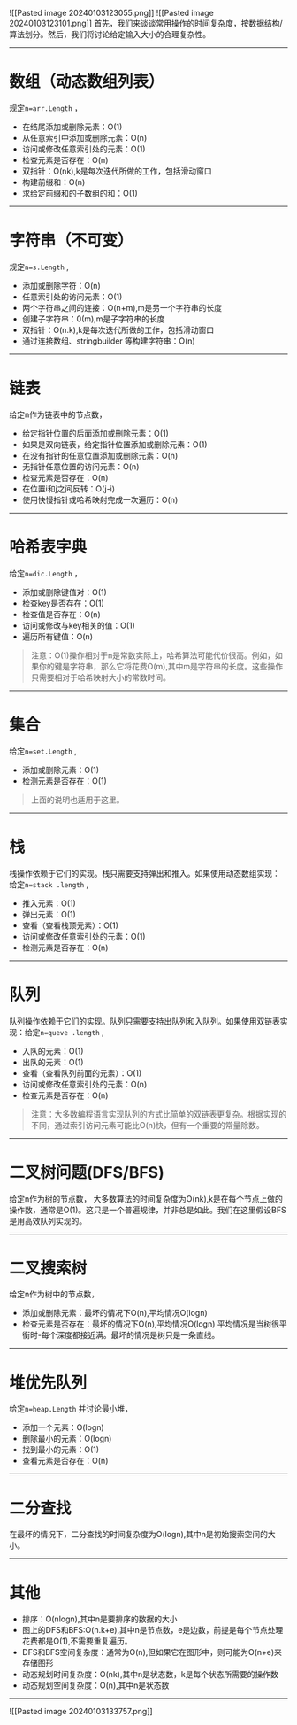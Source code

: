 ![[Pasted image 20240103123055.png]]
![[Pasted image 20240103123101.png]]
首先，我们来谈谈常用操作的时间复杂度，按数据结构/算法划分。然后，我们将讨论给定输入大小的合理复杂性。

---


# 数组（动态数组列表）
规定`n=arr.Length` ，
- 在结尾添加或删除元素：O(1)
- 从任意索引中添加或删除元素：O(n)
- 访问或修改任意索引处的元素：O(1)
- 检查元素是否存在：O(n)
- 双指针：O(nk),k是每次迭代所做的工作，包括滑动窗口
- 构建前缀和：O(n)
- 求给定前缀和的子数组的和：O(1)
---
# 字符串（不可变）
规定`n=s.Length` ,
- 添加或删除字符：O(n)
- 任意索引处的访问元素：O(1)
- 两个字符串之间的连接：O(n+m),m是另一个字符串的长度
- 创建子字符串：0(m),m是子字符串的长度
- 双指针：O(n.k),k是每次迭代所做的工作，包括滑动窗口
- 通过连接数组、stringbuilder 等构建字符串：O(n)
---
# 链表
给定n作为链表中的节点数，
- 给定指针位置的后面添加或删除元素：O(1)
- 如果是双向链表，给定指针位置添加或删除元素：O(1)
- 在没有指针的任意位置添加或删除元素：O(n)
- 无指针任意位置的访问元素：O(n)
- 检查元素是否存在：O(n)
- 在位置i和j之间反转：O(j-i)
- 使用快慢指针或哈希映射完成一次遍历：O(n)
---
# 哈希表字典
给定`n=dic.Length` ，
- 添加或删除键值对：O(1)
- 检查key是否存在：O(1)
- 检查值是否存在：O(n)
- 访问或修改与key相关的值：O(1)
- 遍历所有键值：O(n)
> 注意：O(1)操作相对于n是常数实际上，哈希算法可能代价很高。例如，如果你的键是字符串，那么它将花费O(m),其中m是字符串的长度。这些操作只需要相对于哈希映射大小的常数时间。
---
# 集合
给定`n=set.Length` ,
- 添加或删除元素：O(1)
- 检测元素是否存在：O(1)
> 上面的说明也适用于这里。
---
# 栈
栈操作依赖于它们的实现。栈只需要支持弹出和推入。如果使用动态数组实现：
给定`n=stack .length` ,
- 推入元素：O(1)
- 弹出元素：O(1)
- 查看（查看栈顶元素）：O(1)
- 访问或修改任意索引处的元素：O(1)
- 检测元素是否存在：O(n)
---
# 队列
队列操作依赖于它们的实现。队列只需要支持出队列和入队列。如果使用双链表实现：给定`n=queve .length` ,
- 入队的元素：O(1)
- 出队的元素：O(1)
- 查看（查看队列前面的元素）：O(1)
- 访问或修改任意索引处的元素：O(n)
- 检查元素是否存在：O(n)
> 注意：大多数编程语言实现队列的方式比简单的双链表更复杂。根据实现的不同，通过索引访问元素可能比O(n)快，但有一个重要的常量除数。
---
# 二叉树问题(DFS/BFS)
给定n作为树的节点数，
大多数算法的时间复杂度为O(nk),k是在每个节点上做的操作数，通常是O(1)。这只是一个普遍规律，并非总是如此。我们在这里假设BFS是用高效队列实现的。

---
# 二叉搜索树
给定n作为树中的节点数，
- 添加或删除元素：最坏的情况下O(n),平均情况O(logn)
- 检查元素是否存在：最坏的情况下O(n),平均情况O(logn)
平均情况是当树很平衡时-每个深度都接近满。最坏的情况是树只是一条直线。
---


# 堆优先队列
给定`n=heap.Length` 并讨论最小堆，
- 添加一个元素：O(logn)
- 删除最小的元素：O(logn)
- 找到最小的元素：O(1)
- 查看元素是否存在：O(n)
---


# 二分查找
在最坏的情况下，二分查找的时间复杂度为O(logn),其中n是初始搜索空间的大小。

---


# 其他
- 排序：O(nlogn),其中n是要排序的数据的大小
- 图上的DFS和BFS:O(n.k+e),其中n是节点数，e是边数，前提是每个节点处理花费都是O(1),不需要重复遍历。
- DFS和BFS空间复杂度：通常为O(n),但如果它在图形中，则可能为O(n+e)来存储图形
- 动态规划时间复杂度：O(nk),其中n是状态数，k是每个状态所需要的操作数
- 动态规划空间复杂度：O(n),其中n是状态数
---
![[Pasted image 20240103133757.png]]
